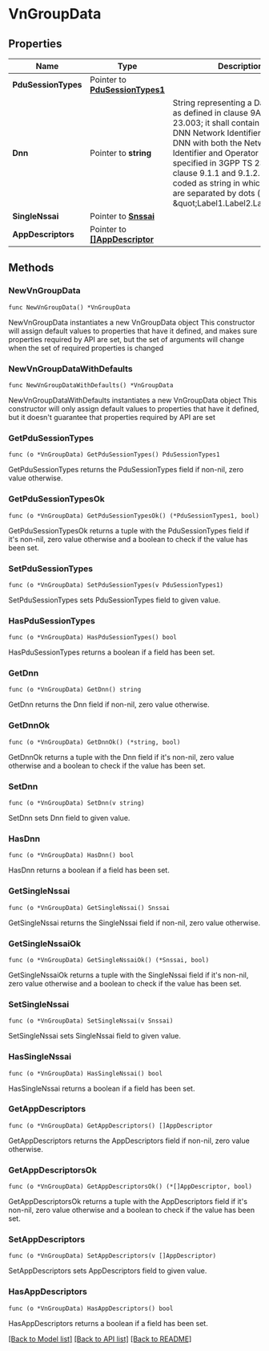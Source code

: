 # VnGroupData

## Properties

Name | Type | Description | Notes
------------ | ------------- | ------------- | -------------
**PduSessionTypes** | Pointer to [**PduSessionTypes1**](PduSessionTypes1.md) |  | [optional] 
**Dnn** | Pointer to **string** | String representing a Data Network as defined in clause 9A of 3GPP TS 23.003;  it shall contain either a DNN Network Identifier, or a full DNN with both the Network  Identifier and Operator Identifier, as specified in 3GPP TS 23.003 clause 9.1.1 and 9.1.2. It shall be coded as string in which the labels are separated by dots  (e.g. \&quot;Label1.Label2.Label3\&quot;).  | [optional] 
**SingleNssai** | Pointer to [**Snssai**](Snssai.md) |  | [optional] 
**AppDescriptors** | Pointer to [**[]AppDescriptor**](AppDescriptor.md) |  | [optional] 

## Methods

### NewVnGroupData

`func NewVnGroupData() *VnGroupData`

NewVnGroupData instantiates a new VnGroupData object
This constructor will assign default values to properties that have it defined,
and makes sure properties required by API are set, but the set of arguments
will change when the set of required properties is changed

### NewVnGroupDataWithDefaults

`func NewVnGroupDataWithDefaults() *VnGroupData`

NewVnGroupDataWithDefaults instantiates a new VnGroupData object
This constructor will only assign default values to properties that have it defined,
but it doesn't guarantee that properties required by API are set

### GetPduSessionTypes

`func (o *VnGroupData) GetPduSessionTypes() PduSessionTypes1`

GetPduSessionTypes returns the PduSessionTypes field if non-nil, zero value otherwise.

### GetPduSessionTypesOk

`func (o *VnGroupData) GetPduSessionTypesOk() (*PduSessionTypes1, bool)`

GetPduSessionTypesOk returns a tuple with the PduSessionTypes field if it's non-nil, zero value otherwise
and a boolean to check if the value has been set.

### SetPduSessionTypes

`func (o *VnGroupData) SetPduSessionTypes(v PduSessionTypes1)`

SetPduSessionTypes sets PduSessionTypes field to given value.

### HasPduSessionTypes

`func (o *VnGroupData) HasPduSessionTypes() bool`

HasPduSessionTypes returns a boolean if a field has been set.

### GetDnn

`func (o *VnGroupData) GetDnn() string`

GetDnn returns the Dnn field if non-nil, zero value otherwise.

### GetDnnOk

`func (o *VnGroupData) GetDnnOk() (*string, bool)`

GetDnnOk returns a tuple with the Dnn field if it's non-nil, zero value otherwise
and a boolean to check if the value has been set.

### SetDnn

`func (o *VnGroupData) SetDnn(v string)`

SetDnn sets Dnn field to given value.

### HasDnn

`func (o *VnGroupData) HasDnn() bool`

HasDnn returns a boolean if a field has been set.

### GetSingleNssai

`func (o *VnGroupData) GetSingleNssai() Snssai`

GetSingleNssai returns the SingleNssai field if non-nil, zero value otherwise.

### GetSingleNssaiOk

`func (o *VnGroupData) GetSingleNssaiOk() (*Snssai, bool)`

GetSingleNssaiOk returns a tuple with the SingleNssai field if it's non-nil, zero value otherwise
and a boolean to check if the value has been set.

### SetSingleNssai

`func (o *VnGroupData) SetSingleNssai(v Snssai)`

SetSingleNssai sets SingleNssai field to given value.

### HasSingleNssai

`func (o *VnGroupData) HasSingleNssai() bool`

HasSingleNssai returns a boolean if a field has been set.

### GetAppDescriptors

`func (o *VnGroupData) GetAppDescriptors() []AppDescriptor`

GetAppDescriptors returns the AppDescriptors field if non-nil, zero value otherwise.

### GetAppDescriptorsOk

`func (o *VnGroupData) GetAppDescriptorsOk() (*[]AppDescriptor, bool)`

GetAppDescriptorsOk returns a tuple with the AppDescriptors field if it's non-nil, zero value otherwise
and a boolean to check if the value has been set.

### SetAppDescriptors

`func (o *VnGroupData) SetAppDescriptors(v []AppDescriptor)`

SetAppDescriptors sets AppDescriptors field to given value.

### HasAppDescriptors

`func (o *VnGroupData) HasAppDescriptors() bool`

HasAppDescriptors returns a boolean if a field has been set.


[[Back to Model list]](../README.md#documentation-for-models) [[Back to API list]](../README.md#documentation-for-api-endpoints) [[Back to README]](../README.md)


